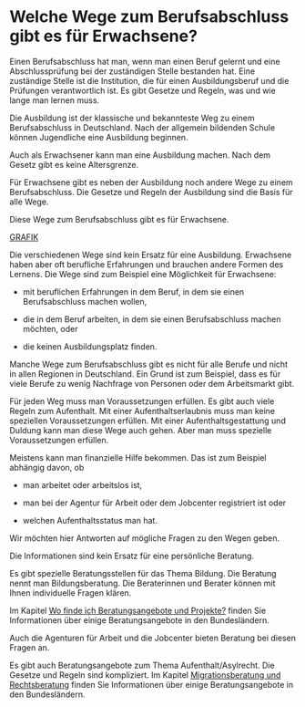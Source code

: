 # Welche Wege zum Berufsabschluss gibt es für Erwachsene?

Einen Berufsabschluss hat man, wenn man einen Beruf gelernt und eine Abschlussprüfung bei der zuständigen Stelle bestanden hat. Eine zuständige Stelle ist die Institution, die für einen Ausbildungsberuf und die Prüfungen verantwortlich ist. Es gibt Gesetze und Regeln, was und wie lange man lernen muss.

Die Ausbildung ist der klassische und bekannteste Weg zu einem Berufsabschluss in Deutschland. Nach der allgemein bildenden Schule können Jugendliche eine Ausbildung beginnen.

Auch als Erwachsener kann man eine Ausbildung machen. Nach dem Gesetz gibt es keine Altersgrenze.

Für Erwachsene gibt es neben der Ausbildung noch andere Wege zu einem Berufsabschluss. Die Gesetze und Regeln der Ausbildung sind die Basis für alle Wege.

Diese Wege zum Berufsabschluss gibt es für Erwachsene.

[GRAFIK](#grafik)

Die verschiedenen Wege sind kein Ersatz für eine Ausbildung. Erwachsene haben aber oft berufliche Erfahrungen und brauchen andere Formen des Lernens. Die Wege sind zum Beispiel eine Möglichkeit für Erwachsene:

* mit beruflichen Erfahrungen in dem Beruf, in dem sie einen Berufsabschluss machen wollen,

* die in dem Beruf arbeiten, in dem sie einen Berufsabschluss machen möchten, oder

* die keinen Ausbildungsplatz finden.


Manche Wege zum Berufsabschluss gibt es nicht für alle Berufe und nicht in allen Regionen in Deutschland. Ein Grund ist zum Beispiel, dass es für viele Berufe zu wenig Nachfrage von Personen oder dem Arbeitsmarkt gibt.

Für jeden Weg muss man Voraussetzungen erfüllen. Es gibt auch viele Regeln zum Aufenthalt. Mit einer Aufenthaltserlaubnis muss man keine speziellen Voraussetzungen erfüllen. Mit einer Aufenthaltsgestattung und Duldung kann man diese Wege auch gehen. Aber man muss spezielle Voraussetzungen erfüllen.

Meistens kann man finanzielle Hilfe bekommen. Das ist zum Beispiel abhängig davon, ob

* man arbeitet oder arbeitslos ist,

* man bei der Agentur für Arbeit oder dem Jobcenter registriert ist oder

* welchen Aufenthaltsstatus man hat.


Wir möchten hier Antworten auf mögliche Fragen zu den Wegen geben.

Die Informationen sind kein Ersatz für eine persönliche Beratung.

Es gibt spezielle Beratungsstellen für das Thema Bildung. Die Beratung nennt man Bildungsberatung. Die Beraterinnen und Berater können mit Ihnen individuelle Fragen klären.

Im Kapitel [Wo finde ich Beratungsangebote und Projekte?](#beratung) finden Sie Informationen über einige Beratungsangebote in den Bundesländern.

Auch die Agenturen für Arbeit und die Jobcenter bieten Beratung bei diesen Fragen an.

Es gibt auch Beratungsangebote zum Thema Aufenthalt\/Asylrecht. Die Gesetze und Regeln sind kompliziert. Im Kapitel [Migrationsberatung und Rechtsberatung](#migrationsberatung) finden Sie Informationen über einige Beratungsangebote in den Bundesländern.

